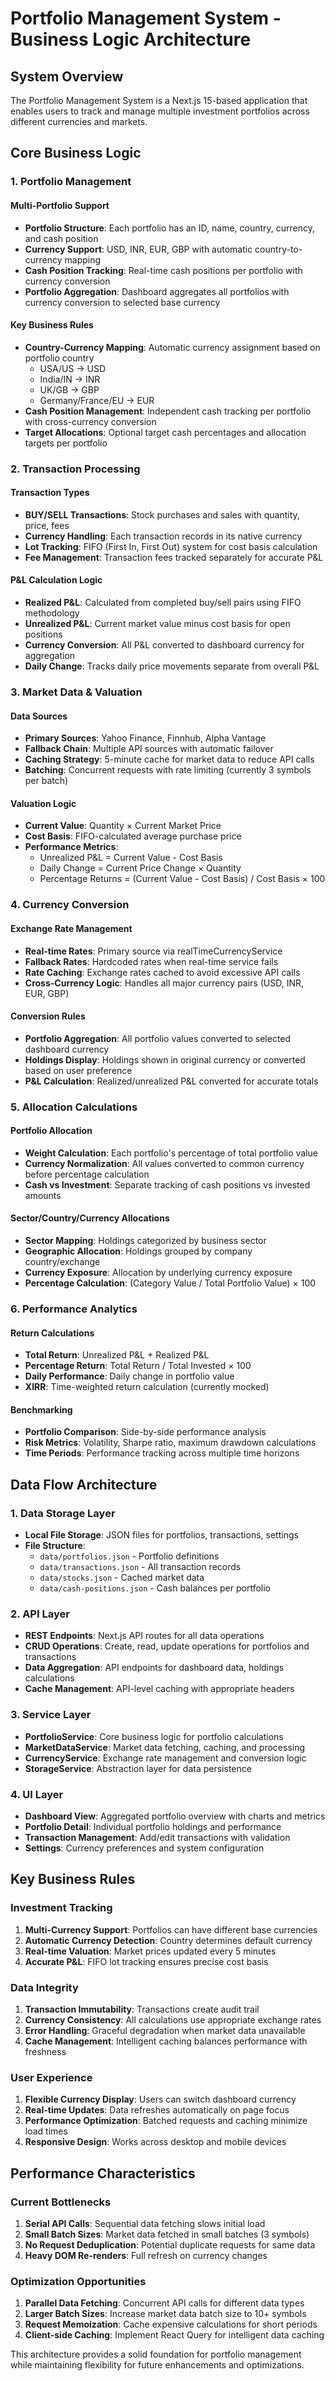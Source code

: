 # Portfolio Management System - Business Logic Architecture

## System Overview

The Portfolio Management System is a Next.js 15-based application that enables users to track and manage multiple investment portfolios across different currencies and markets.

## Core Business Logic

### 1. Portfolio Management

#### Multi-Portfolio Support
- **Portfolio Structure**: Each portfolio has an ID, name, country, currency, and cash position
- **Currency Support**: USD, INR, EUR, GBP with automatic country-to-currency mapping
- **Cash Position Tracking**: Real-time cash positions per portfolio with currency conversion
- **Portfolio Aggregation**: Dashboard aggregates all portfolios with currency conversion to selected base currency

#### Key Business Rules
- **Country-Currency Mapping**: Automatic currency assignment based on portfolio country
  - USA/US → USD
  - India/IN → INR
  - UK/GB → GBP
  - Germany/France/EU → EUR
- **Cash Position Management**: Independent cash tracking per portfolio with cross-currency conversion
- **Target Allocations**: Optional target cash percentages and allocation targets per portfolio

### 2. Transaction Processing

#### Transaction Types
- **BUY/SELL Transactions**: Stock purchases and sales with quantity, price, fees
- **Currency Handling**: Each transaction records in its native currency
- **Lot Tracking**: FIFO (First In, First Out) system for cost basis calculation
- **Fee Management**: Transaction fees tracked separately for accurate P&L

#### P&L Calculation Logic
- **Realized P&L**: Calculated from completed buy/sell pairs using FIFO methodology
- **Unrealized P&L**: Current market value minus cost basis for open positions
- **Currency Conversion**: All P&L converted to dashboard currency for aggregation
- **Daily Change**: Tracks daily price movements separate from overall P&L

### 3. Market Data & Valuation

#### Data Sources
- **Primary Sources**: Yahoo Finance, Finnhub, Alpha Vantage
- **Fallback Chain**: Multiple API sources with automatic failover
- **Caching Strategy**: 5-minute cache for market data to reduce API calls
- **Batching**: Concurrent requests with rate limiting (currently 3 symbols per batch)

#### Valuation Logic
- **Current Value**: Quantity × Current Market Price
- **Cost Basis**: FIFO-calculated average purchase price
- **Performance Metrics**:
  - Unrealized P&L = Current Value - Cost Basis
  - Daily Change = Current Price Change × Quantity
  - Percentage Returns = (Current Value - Cost Basis) / Cost Basis × 100

### 4. Currency Conversion

#### Exchange Rate Management
- **Real-time Rates**: Primary source via realTimeCurrencyService
- **Fallback Rates**: Hardcoded rates when real-time service fails
- **Rate Caching**: Exchange rates cached to avoid excessive API calls
- **Cross-Currency Logic**: Handles all major currency pairs (USD, INR, EUR, GBP)

#### Conversion Rules
- **Portfolio Aggregation**: All portfolio values converted to selected dashboard currency
- **Holdings Display**: Holdings shown in original currency or converted based on user preference
- **P&L Calculation**: Realized/unrealized P&L converted for accurate totals

### 5. Allocation Calculations

#### Portfolio Allocation
- **Weight Calculation**: Each portfolio's percentage of total portfolio value
- **Currency Normalization**: All values converted to common currency before percentage calculation
- **Cash vs Investment**: Separate tracking of cash positions vs invested amounts

#### Sector/Country/Currency Allocations
- **Sector Mapping**: Holdings categorized by business sector
- **Geographic Allocation**: Holdings grouped by company country/exchange
- **Currency Exposure**: Allocation by underlying currency exposure
- **Percentage Calculation**: (Category Value / Total Portfolio Value) × 100

### 6. Performance Analytics

#### Return Calculations
- **Total Return**: Unrealized P&L + Realized P&L
- **Percentage Return**: Total Return / Total Invested × 100
- **Daily Performance**: Daily change in portfolio value
- **XIRR**: Time-weighted return calculation (currently mocked)

#### Benchmarking
- **Portfolio Comparison**: Side-by-side performance analysis
- **Risk Metrics**: Volatility, Sharpe ratio, maximum drawdown calculations
- **Time Periods**: Performance tracking across multiple time horizons

## Data Flow Architecture

### 1. Data Storage Layer
- **Local File Storage**: JSON files for portfolios, transactions, settings
- **File Structure**:
  - `data/portfolios.json` - Portfolio definitions
  - `data/transactions.json` - All transaction records
  - `data/stocks.json` - Cached market data
  - `data/cash-positions.json` - Cash balances per portfolio

### 2. API Layer
- **REST Endpoints**: Next.js API routes for all data operations
- **CRUD Operations**: Create, read, update operations for portfolios and transactions
- **Data Aggregation**: API endpoints for dashboard data, holdings calculations
- **Cache Management**: API-level caching with appropriate headers

### 3. Service Layer
- **PortfolioService**: Core business logic for portfolio calculations
- **MarketDataService**: Market data fetching, caching, and processing
- **CurrencyService**: Exchange rate management and conversion logic
- **StorageService**: Abstraction layer for data persistence

### 4. UI Layer
- **Dashboard View**: Aggregated portfolio overview with charts and metrics
- **Portfolio Detail**: Individual portfolio holdings and performance
- **Transaction Management**: Add/edit transactions with validation
- **Settings**: Currency preferences and system configuration

## Key Business Rules

### Investment Tracking
1. **Multi-Currency Support**: Portfolios can have different base currencies
2. **Automatic Currency Detection**: Country determines default currency
3. **Real-time Valuation**: Market prices updated every 5 minutes
4. **Accurate P&L**: FIFO lot tracking ensures precise cost basis

### Data Integrity
1. **Transaction Immutability**: Transactions create audit trail
2. **Currency Consistency**: All calculations use appropriate exchange rates
3. **Error Handling**: Graceful degradation when market data unavailable
4. **Cache Management**: Intelligent caching balances performance with freshness

### User Experience
1. **Flexible Currency Display**: Users can switch dashboard currency
2. **Real-time Updates**: Data refreshes automatically on page focus
3. **Performance Optimization**: Batched requests and caching minimize load times
4. **Responsive Design**: Works across desktop and mobile devices

## Performance Characteristics

### Current Bottlenecks
1. **Serial API Calls**: Sequential data fetching slows initial load
2. **Small Batch Sizes**: Market data fetched in small batches (3 symbols)
3. **No Request Deduplication**: Potential duplicate requests for same data
4. **Heavy DOM Re-renders**: Full refresh on currency changes

### Optimization Opportunities
1. **Parallel Data Fetching**: Concurrent API calls for different data types
2. **Larger Batch Sizes**: Increase market data batch size to 10+ symbols
3. **Request Memoization**: Cache expensive calculations for short periods
4. **Client-side Caching**: Implement React Query for intelligent data caching

This architecture provides a solid foundation for portfolio management while maintaining flexibility for future enhancements and optimizations.
